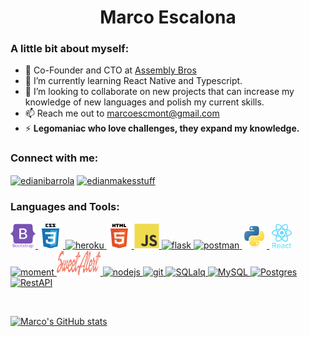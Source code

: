 <h1 align="center">Marco Escalona</h1>
<h3>A little bit about myself:</h3>

- 🔭 Co-Founder and CTO at [Assembly Bros](https://assemblybros.wixsite.com/home)
- 🌱 I’m currently learning React Native and Typescript.
- 👯 I’m looking to collaborate on new projects that can increase my knowledge of new languages and polish my current skills.
- 📫 Reach me out to marcoescmont@gmail.com
- ⚡ **Legomaniac who love challenges, they expand my knowledge.**

<h3 align="left">Connect with me:</h3>
<p align="left">
<a href="https://www.linkedin.com/in/marco-escalona-306982169" target="blank"><img align="center" src="https://raw.githubusercontent.com/rahuldkjain/github-profile-readme-generator/master/src/images/icons/Social/linked-in-alt.svg" alt="edianibarrola" height="30" width="40" /></a>
<a href="https://www.instagram.com/marcoescmont" target="blank"><img align="center" src="https://raw.githubusercontent.com/rahuldkjain/github-profile-readme-generator/master/src/images/icons/Social/instagram.svg" alt="edianmakesstuff" height="30" width="40" /></a>
</p>

<h3 align="left">Languages and Tools:</h3>
<p align="left"> </a> <a href="https://getbootstrap.com" target="_blank"> <img src="https://raw.githubusercontent.com/devicons/devicon/master/icons/bootstrap/bootstrap-plain-wordmark.svg" alt="bootstrap" width="40" height="40"/> </a> <a href="https://www.w3schools.com/css/" target="_blank"> <img src="https://raw.githubusercontent.com/devicons/devicon/master/icons/css3/css3-original-wordmark.svg" alt="css3" width="40" height="40"/> </a> <a href="https://heroku.com" target="_blank"> <img src="https://www.vectorlogo.zone/logos/heroku/heroku-icon.svg" alt="heroku" width="40" height="40"/> </a> <a href="https://www.w3.org/html/" target="_blank"> <img src="https://raw.githubusercontent.com/devicons/devicon/master/icons/html5/html5-original-wordmark.svg" alt="html5" width="40" height="40"/> </a> <a href="https://developer.mozilla.org/en-US/docs/Web/JavaScript" target="_blank"> <img src="https://raw.githubusercontent.com/devicons/devicon/master/icons/javascript/javascript-original.svg" alt="javascript" width="40" height="40"/> </a> <a href="https://flask.palletsprojects.com/en/2.0.x/" target="_blank"> <img src="https://img.pngio.com/flask-web-framework-python-software-framework-jinja-flask-software-framework-png-800_1052.jpg" alt="flask" width="40" height="40"/> </a> <a href="https://postman.com" target="_blank"> <img src="https://www.vectorlogo.zone/logos/getpostman/getpostman-icon.svg" alt="postman" width="40" height="40"/> </a> <a href="https://www.python.org" target="_blank"> <img src="https://raw.githubusercontent.com/devicons/devicon/master/icons/python/python-original.svg" alt="python" width="40" height="40"/> </a> <a href="https://reactjs.org/" target="_blank"> <img src="https://raw.githubusercontent.com/devicons/devicon/master/icons/react/react-original-wordmark.svg" alt="react" width="40" height="40"/> </a>  <a href="https://momentjs.com/" target="_blank"> <img src="https://user-images.githubusercontent.com/81428361/137525372-9e24f5bd-d567-4e4d-830d-8d264dd7abcb.png" alt="moment" width="40" height="40"/> </a> <a href="https://sweetalert2.github.io/" target="_blank"> <img src="https://raw.githubusercontent.com/t4t5/sweetalert/e3c2085473a0eb5a6b022e43eb22e746380bb955/assets/logotype.png" alt="swtalrt" width="70" height="40"/> <a href="https://nodejs.org/en/" target="_blank"> <img src="https://user-images.githubusercontent.com/81428361/137524850-60e0f58c-ed08-4ff5-8e0c-2c8b227ffb3f.png" alt="nodejs" width="40" height="40"/> </a> <a href="https://git-scm.com/" target="_blank"> <img src="https://user-images.githubusercontent.com/81428361/137525684-4609eb5f-0de1-455d-96d6-db585a794517.png" alt="git" width="40" height="40"/> </a> <a href="https://www.sqlalchemy.org/" target="_blank"> <img src="https://user-images.githubusercontent.com/81428361/137526209-3ee135e3-5032-452c-b708-122fcc786d21.png" alt="SQLalq" width="70" height="40"/> </a> <a href="https://www.mysql.com/" target="_blank"> <img src="https://user-images.githubusercontent.com/81428361/137526938-8dfaf296-5ca7-4dcc-97cb-5fd4de7ee4a1.png" alt="MySQL" width="50" height="40"/> </a> </a> <a href="https://www.postgresql.org/" target="_blank"> <img src="https://user-images.githubusercontent.com/81428361/137527512-850c989f-18d5-411a-b9ae-15cb18beaed9.png" alt="Postgres" width="50" height="40"/> </a> <a href="https://restfulapi.net/" target="_blank"> <img src="https://user-images.githubusercontent.com/81428361/137527854-ac9c65b2-e354-4a03-aec1-91f0c76dfc6e.png" alt="RestAPI" width="40" height="40"/> </a></p>

</br>

[![Marco's GitHub stats](https://github-readme-stats.vercel.app/api?username=marcoescmont&theme=merko&show_icons=true)](https://github.com/brcre001/github-readme-stats)


<!--
**marcoescmont/marcoescmont** is a ✨ _special_ ✨ repository because its `README.md` (this file) appears on your GitHub profile.
![Untitled](https://user-images.githubusercontent.com/81428361/137527512-850c989f-18d5-411a-b9ae-15cb18beaed9.png)

Here are some ideas to get you started:![main-qimg-72d2b3b2f333f098a528b2b49a0e13b6](https://user-images.githubusercontent.com/81428361/137527854-ac9c65b2-e354-4a03-aec1-91f0c76dfc6e.png)


- 🔭 I’m currently working on ...
- 🌱 I’m currently learning ...
- 👯 I’m looking to collaborate on ...
- 🤔 I’m looking for help with ...
- 💬 Ask me about ...
- 📫 How to reach me: ...
- 😄 Pronouns: ...
- ⚡ Fun fact: ...

# Hi there 👋 this is Marco Escalona, welcome to myGithub!
-->

